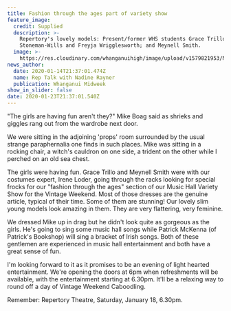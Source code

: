 ```yaml
---
title: Fashion through the ages part of variety show
feature_image:
  credit: Supplied
  description: >-
    Repertory's lovely models: Present/former WHS students Grace Trillo, Tegan
    Stoneman-Wills and Freyja Wrigglesworth; and Meynell Smith. 
  image: >-
    https://res.cloudinary.com/whanganuihigh/image/upload/v1579821953/News/Fashion-Show.Grace.Tega_-Freyja.Midweek-15.gif
news_author:
  date: 2020-01-14T21:37:01.474Z
  name: Rep Talk with Nadine Rayner
  publication: Whanganui Midweek
show_in_slider: false
date: 2020-01-23T21:37:01.540Z
---
```

"The girls are having fun aren't they?" Mike Boag said as shrieks and giggles rang out from the wardrobe next door.

We were sitting in the adjoining 'props' room surrounded by the usual strange paraphernalia one finds in such places. Mike was sitting in a rocking chair, a witch's cauldron on one side, a trident on the other while I perched on an old sea chest.

The girls were having fun. Grace Trillo and Meynell Smith were with our costumes expert, Irene Loder, going through the racks looking for special frocks for our "fashion through the ages" section of our Music Hall Variety Show for the Vintage Weekend. Most of those dresses are the genuine article, typical of their time. Some of them are stunning! Our lovely slim young models look amazing in them. They are very flattering, very feminine.

We dressed Mike up in drag but he didn't look quite as gorgeous as the girls. He's going to sing some music hall songs while Patrick McKenna (of Patrick's Bookshop) will sing a bracket of Irish songs. Both of these gentlemen are experienced in music hall entertainment and both have a great sense of fun.

I'm looking forward to it as it promises to be an evening of light hearted entertainment. We're opening the doors at 6pm when refreshments will be available, with the entertainment starting at 6.30pm. It'll be a relaxing way to round off a day of Vintage Weekend Caboodling.

Remember: Repertory Theatre, Saturday, January 18, 6.30pm.
